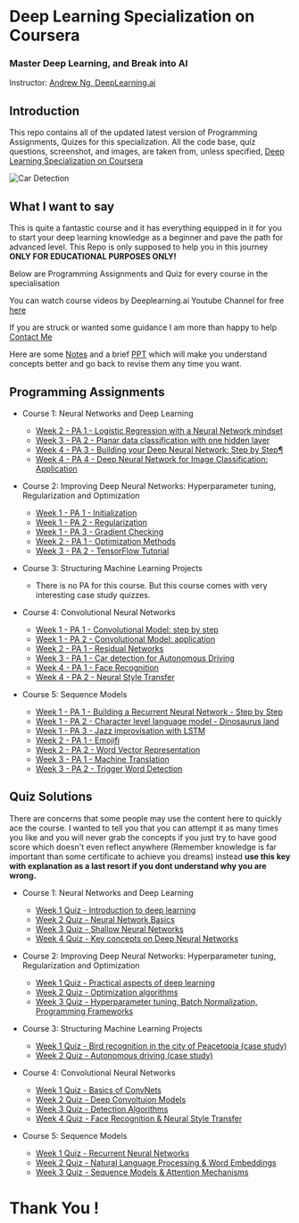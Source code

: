 # Deep Learning Specialization on Coursera
### Master Deep Learning, and Break into AI
Instructor: [Andrew Ng, DeepLearning.ai]()

## Introduction
This repo contains all of the updated latest version of Programming Assignments, Quizes for this specialization. All the code base, quiz questions, screenshot, and images, are taken from, unless specified, [Deep Learning Specialization on Coursera](https://www.coursera.org/specializations/deep-learning)

![Car Detection](https://github.com/prateeshreddy/Deep-Learning-Coursera/blob/master/Convolutional%20Neural%20Networks/car-detection.jpg)    

## What I want to say 
This is quite a fantastic course and it has everything equipped in it for you to start your deep learning knowledge as a beginner and pave the path for advanced level. This Repo is only supposed to help you in this journey
**ONLY FOR EDUCATIONAL PURPOSES ONLY!**

Below are Programming Assignments and Quiz for every course in the specialisation

You can watch course videos by Deeplearning.ai Youtube Channel for free [here](https://www.youtube.com/channel/UCcIXc5mJsHVYTZR1maL5l9w/playlists) 

If you are struck or wanted some guidance I am more than happy to help [Contact Me](https://prateeshreddy007.wixsite.com/mysite/contact) 

Here are some [Notes](https://github.com/prateeshreddy/Deep-Learning-Coursera/blob/master/Notes/Notes.pdf) and a brief [PPT](https://github.com/prateeshreddy/Deep-Learning-Coursera/blob/master/Notes/Notes%20(brief)%20PPT.pdf) which will make you understand concepts better and go back to revise them any time you want.

## Programming Assignments

- Course 1: Neural Networks and Deep Learning

  - [Week 2 - PA 1 - Logistic Regression with a Neural Network mindset](https://github.com/prateeshreddy/Deep-Learning-Coursera/blob/master/Neural%20Networks%20and%20Deep%20Learning/Logistic_Regression_with_a_Neural_Network_mindset_v6a.ipynb)
  - [Week 3 - PA 2 - Planar data classification with one hidden layer](https://github.com/prateeshreddy/Deep-Learning-Coursera/blob/master/Neural%20Networks%20and%20Deep%20Learning/Planar_data_classification_with_onehidden_layer_v6c.ipynb)
  - [Week 4 - PA 3 - Building your Deep Neural Network: Step by Step¶](https://github.com/prateeshreddy/Deep-Learning-Coursera/blob/master/Neural%20Networks%20and%20Deep%20Learning/Building_your_Deep_Neural_Network_Step_by_Step_v8a.ipynb)
  - [Week 4 - PA 4 - Deep Neural Network for Image Classification: Application](https://github.com/prateeshreddy/Deep-Learning-Coursera/blob/master/Neural%20Networks%20and%20Deep%20Learning/Deep%2BNeural%2BNetwork%2B-%2BApplication%2Bv8.ipynb)

- Course 2: Improving Deep Neural Networks: Hyperparameter tuning, Regularization and Optimization

  - [Week 1 - PA 1 - Initialization](https://github.com/prateeshreddy/Deep-Learning-Coursera/blob/master/Improving%20Deep%20Neural%20Networks%20Hyperparameter%20tuning%2C%20Regularization%20and%20Optimization/Initialization.ipynb)
  - [Week 1 - PA 2 - Regularization](https://github.com/prateeshreddy/Deep-Learning-Coursera/blob/master/Improving%20Deep%20Neural%20Networks%20Hyperparameter%20tuning%2C%20Regularization%20and%20Optimization/Regularization.ipynb.txt)
  - [Week 1 - PA 3 - Gradient Checking](https://github.com/prateeshreddy/Deep-Learning-Coursera/blob/master/Improving%20Deep%20Neural%20Networks%20Hyperparameter%20tuning%2C%20Regularization%20and%20Optimization/Gradient%2BChecking%2Bv1.ipynb)
  - [Week 2 - PA 1 - Optimization Methods](https://github.com/prateeshreddy/Deep-Learning-Coursera/blob/master/Improving%20Deep%20Neural%20Networks%20Hyperparameter%20tuning%2C%20Regularization%20and%20Optimization/Optimization_methods_v1b.ipynb)
  - [Week 3 - PA 2 - TensorFlow Tutorial](https://github.com/prateeshreddy/Deep-Learning-Coursera/blob/master/Improving%20Deep%20Neural%20Networks%20Hyperparameter%20tuning%2C%20Regularization%20and%20Optimization/TensorFlow_Tutorial_v3b.ipynb)

- Course 3: Structuring Machine Learning Projects

  - There is no PA for this course. But this course comes with very interesting case study quizzes.
  
- Course 4: Convolutional Neural Networks

  - [Week 1 - PA 1 - Convolutional Model: step by step](https://github.com/prateeshreddy/Deep-Learning-Coursera/blob/master/Convolutional%20Neural%20Networks/Week1/Convolution_model_Step_by_Step_v2a.ipynb)
  - [Week 1 - PA 2 - Convolutional Model: application](https://github.com/prateeshreddy/Deep-Learning-Coursera/blob/master/Convolutional%20Neural%20Networks/Week1/Convolution_model_Application_v1a.ipynb)
  - [Week 2 - PA 1 - Residual Networks ](https://github.com/prateeshreddy/Deep-Learning-Coursera/blob/master/Convolutional%20Neural%20Networks/Week2/ResNets/Residual_Networks_v2a.ipynb)
  - [Week 3 - PA 1 - Car detection for Autonomous Driving](https://github.com/prateeshreddy/Deep-Learning-Coursera/blob/master/Convolutional%20Neural%20Networks/Week3/Car%20detection%20for%20Autonomous%20Driving/Autonomous_driving_application_Car_detection_v3a.ipynb)
  - [Week 4 - PA 1 - Face Recognition](https://github.com/prateeshreddy/Deep-Learning-Coursera/blob/master/Convolutional%20Neural%20Networks/Week4/Face%20Recognition/Face_Recognition_v3a.ipynb)
  - [Week 4 - PA 2 - Neural Style Transfer](https://github.com/prateeshreddy/Deep-Learning-Coursera/blob/master/Convolutional%20Neural%20Networks/Week4/Neural%20Style%20Transfer/Art_Generation_with_Neural_Style_Transfer_v3a.ipynb)
  
- Course 5: Sequence Models

  - [Week 1 - PA 1 - Building a Recurrent Neural Network - Step by Step](https://github.com/prateeshreddy/Deep-Learning-Coursera/blob/master/Sequence%20Models/Week1/Building%20a%20Recurrent%20Neural%20Network%20-%20Step%20by%20Step/Building_a_Recurrent_Neural_Network_Step_by_Step_v3b.ipynb)
  - [Week 1 - PA 2 - Character level language model - Dinosaurus land](https://github.com/prateeshreddy/Deep-Learning-Coursera/blob/master/Sequence%20Models/Week1/Dinosaur%20Island%20--%20Character-level%20language%20model/Dinosaurus_Island_Character_level_language_model_final_v3b.ipynb)
  - [Week 1 - PA 3 - Jazz improvisation with LSTM](https://github.com/prateeshreddy/Deep-Learning-Coursera/blob/master/Sequence%20Models/Week1/Jazz%20improvisation%20with%20LSTM/Improvise_a_Jazz_Solo_with_an_LSTM_Network_v3a.ipynb)
  - [Week 2 - PA 1 - Emojifi](https://github.com/prateeshreddy/Deep-Learning-Coursera/blob/master/Sequence%20Models/Week2/Emojify/Emojify_v2a.ipynb) 
  - [Week 2 - PA 2 - Word Vector Representation](https://github.com/prateeshreddy/Deep-Learning-Coursera/blob/master/Sequence%20Models/Week2/Word%20Vector%20Representation/Operations_on_word_vectors_v2a.ipynb) 
  - [Week 3 - PA 1 - Machine Translation](https://github.com/prateeshreddy/Deep-Learning-Coursera/blob/master/Sequence%20Models/Week3/Machine%20Translation/Neural_machine_translation_with_attention_v4a.ipynb)
  - [Week 3 - PA 2 - Trigger Word Detection](https://github.com/prateeshreddy/Deep-Learning-Coursera/blob/master/Sequence%20Models/Week3/Trigger%20word%20detection/Trigger_word_detection_v1a.ipynb)
  
## Quiz Solutions

There are concerns that some people may use the content here to quickly ace the course. I wanted to tell you that you can attempt it as many times you like and you will never grab the concepts if you just try to have good score which doesn't even reflect anywhere (Remember knowledge is far important than some certificate to achieve you dreams) instead **use this key with explanation as a last resort if you dont understand why you are wrong.** 

- Course 1: Neural Networks and Deep Learning

  - [Week 1 Quiz - Introduction to deep learning](https://github.com/prateeshreddy/Deep-Learning-Coursera/blob/master/Neural%20Networks%20and%20Deep%20Learning/Week%201%20Quiz%20-%20Introduction%20to%20deep%20learning.md)
  - [Week 2 Quiz - Neural Network Basics](https://github.com/prateeshreddy/Deep-Learning-Coursera/blob/master/Neural%20Networks%20and%20Deep%20Learning/Week%202%20Quiz%20-%20Neural%20Network%20Basics.md)
  - [Week 3 Quiz - Shallow Neural Networks](https://github.com/prateeshreddy/Deep-Learning-Coursera/blob/master/Neural%20Networks%20and%20Deep%20Learning/Week%203%20Quiz%20-%20%20Shallow%20Neural%20Networks.md)
  - [Week 4 Quiz - Key concepts on Deep Neural Networks](https://github.com/prateeshreddy/Deep-Learning-Coursera/blob/master/Neural%20Networks%20and%20Deep%20Learning/Week%204%20Quiz%20-%20Key%20concepts%20on%20Deep%20Neural%20Networks.md)

- Course 2: Improving Deep Neural Networks: Hyperparameter tuning, Regularization and Optimization

  - [Week 1 Quiz - Practical aspects of deep learning](https://github.com/prateeshreddy/Deep-Learning-Coursera/blob/master/Improving%20Deep%20Neural%20Networks%20Hyperparameter%20tuning%2C%20Regularization%20and%20Optimization/Week%201%20Quiz%20-%20Practical%20aspects%20of%20deep%20learning.md)
  - [Week 2 Quiz - Optimization algorithms](https://github.com/prateeshreddy/Deep-Learning-Coursera/blob/master/Improving%20Deep%20Neural%20Networks%20Hyperparameter%20tuning%2C%20Regularization%20and%20Optimization/Week%202%20Quiz%20-%20Optimization%20algorithms.md)
  - [Week 3 Quiz - Hyperparameter tuning, Batch Normalization, Programming Frameworks](https://github.com/prateeshreddy/Deep-Learning-Coursera/blob/master/Improving%20Deep%20Neural%20Networks%20Hyperparameter%20tuning%2C%20Regularization%20and%20Optimization/Week%203%20Quiz%20-%20Hyperparameter%20tuning%2C%20Batch%20Normalization%2C%20Programming%20Frameworks.md)
  
- Course 3: Structuring Machine Learning Projects

  - [Week 1 Quiz - Bird recognition in the city of Peacetopia (case study)](https://github.com/prateeshreddy/Deep-Learning-Coursera/blob/master/Structuring%20Machine%20Learning%20Projects/Week%201%20Quiz%20-%20Bird%20recognition%20in%20the%20city%20of%20Peacetopia%20(case%20study).md)
  - [Week 2 Quiz - Autonomous driving (case study)](https://github.com/prateeshreddy/Deep-Learning-Coursera/blob/master/Structuring%20Machine%20Learning%20Projects/Week%202%20Quiz%20-%20Autonomous%20driving%20(case%20study).md)
  
 - Course 4: Convolutional Neural Networks

   - [Week 1 Quiz - Basics of ConvNets](https://github.com/prateeshreddy/Deep-Learning-Coursera/blob/master/Convolutional%20Neural%20Networks/Week1/Week%201%20Quiz%20-%20The%20basics%20of%20ConvNets.md)
   - [Week 2 Quiz - Deep Convoltuion Models](https://github.com/prateeshreddy/Deep-Learning-Coursera/blob/master/Convolutional%20Neural%20Networks/Week2/ResNets/Week%202%20Quiz%20-%20Deep%20convolutional%20models.md)
   - [Week 3 Quiz - Detection Algorithms](https://github.com/prateeshreddy/Deep-Learning-Coursera/blob/master/Convolutional%20Neural%20Networks/Week3/Car%20detection%20for%20Autonomous%20Driving/Week%203%20Quiz%20-%20Detection%20algorithms.md)
   - [Week 4 Quiz - Face Recognition & Neural Style Transfer](https://github.com/prateeshreddy/Deep-Learning-Coursera/blob/master/Convolutional%20Neural%20Networks/Week4/Week%204%20Quiz%20-%20Face%20recognition%20%26%20Neural%20style%20transfer.md)
  
  - Course 5: Sequence Models

    - [Week 1 Quiz - Recurrent Neural Networks](https://github.com/prateeshreddy/Deep-Learning-Coursera/blob/master/Sequence%20Models/Week1/Week%201%20Quiz%20-%20Recurrent%20Neural%20Networks.md)
    - [Week 2 Quiz - Natural Language Processing & Word Embeddings](https://github.com/prateeshreddy/Deep-Learning-Coursera/blob/master/Sequence%20Models/Week2/Week%202%20Quiz%20-%20Natural%20Language%20Processing%20%26%20Word%20Embeddings.md)
    - [Week 3 Quiz - Sequence Models & Attention Mechanisms](https://github.com/prateeshreddy/Deep-Learning-Coursera/blob/master/Sequence%20Models/Week3/Week%203%20Quiz%20-%20Sequence%20models%20%26%20Attention%20mechanism.md)
  
  
# Thank You !   
